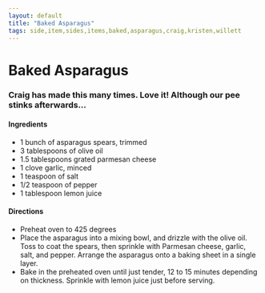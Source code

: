 ```yaml
---
layout: default
title: "Baked Asparagus"
tags: side,item,sides,items,baked,asparagus,craig,kristen,willett
---
```

# Baked Asparagus

### Craig has made this many times.  Love it!  Although our pee stinks afterwards...

#### Ingredients
- 1 bunch of asparagus spears, trimmed
- 3 tablespoons of olive oil
- 1.5 tablespoons grated parmesan cheese
- 1 clove garlic, minced
- 1 teaspoon of salt
- 1/2 teaspoon of pepper
- 1 tablespoon lemon juice

#### Directions
- Preheat oven to 425 degrees
- Place the asparagus into a mixing bowl, and drizzle with the olive oil. Toss to coat the spears, then sprinkle with Parmesan cheese, garlic, salt, and pepper. Arrange the asparagus onto a baking sheet in a single layer.
- Bake in the preheated oven until just tender, 12 to 15 minutes depending on thickness. Sprinkle with lemon juice just before serving.
